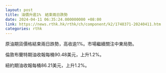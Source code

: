 ```yaml
---
layout: post
title: 油價升逾1%　結束兩日跌勢
date: 2024-04-11 06:35:24.000000000 +08:00
link: https://news.rthk.hk/rthk/ch/component/k2/1748371-20240411.htm
categories: rthk
---
```


原油期貨價格結束兩日跌勢，高收逾1%。市場繼續關注中東局勢。

倫敦布蘭特期油收報每桶90.48美元，上升1.2%。

紐約期油收報每桶86.21美元，上升1.2%。
